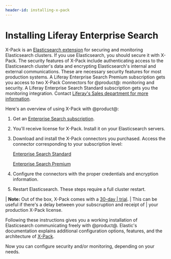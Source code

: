 ```yaml
---
header-id: installing-x-pack
---
```


# Installing Liferay Enterprise Search

X-Pack is an 
[Elasticsearch extension](https://www.elastic.co/guide/en/elasticsearch/reference/6.5/setup-xpack.html)
for securing and monitoring Elasticsearch clusters. If you use Elasticsearch,
you should secure it with X-Pack. The security features of X-Pack include
authenticating access to the Elasticsearch cluster's data and encrypting
Elasticsearch's internal and external communications. These are necessary
security features for most production systems. A Liferay Enterprise Search
Premium subscription gets you access to two X-Pack Connectors for @product@:
monitoring and security. A Liferay Enterprise Search Standard subscription gets
you the monitoring integration. Contact
[Liferay's Sales department for more information](https://www.liferay.com/contact-us#contact-sales).

Here's an overview of using X-Pack with @product@:

1.  Get an [Enterprise Search subscription](https://help.liferay.com/hc/en-us/articles/360014400932).

2.  You'll receive license for X-Pack. Install it on your Elasticsearch servers.

2.  Download and install the X-Pack connectors you purchased. Access the
    connector corresponding to your subscription level:

    [Enterprise Search Standard](https://customer.liferay.com/group/customer/downloads?_com_liferay_osb_customer_downloads_display_web_DownloadsDisplayPortlet_formDate=1543422323440&p_p_id=com_liferay_osb_customer_downloads_display_web_DownloadsDisplayPortlet&p_p_lifecycle=0&p_p_state=normal&p_p_mode=view&_com_liferay_osb_customer_downloads_display_web_DownloadsDisplayPortlet_product=enterpriseSearchStandard&_com_liferay_osb_customer_downloads_display_web_DownloadsDisplayPortlet_fileType=product)

    [Enterprise Search Premium](https://customer.liferay.com/group/customer/downloads?_com_liferay_osb_customer_downloads_display_web_DownloadsDisplayPortlet_formDate=1543422331595&p_p_id=com_liferay_osb_customer_downloads_display_web_DownloadsDisplayPortlet&p_p_lifecycle=0&p_p_state=normal&p_p_mode=view&_com_liferay_osb_customer_downloads_display_web_DownloadsDisplayPortlet_product=enterpriseSearchPremium&_com_liferay_osb_customer_downloads_display_web_DownloadsDisplayPortlet_fileType=product)

3.  Configure the connectors with the proper credentials and encryption
    information.

4.  Restart Elasticsearch. These steps require a full cluster restart.


| **Note:** Out of the box, X-Pack comes with a [30-day
| trial](https://www.elastic.co/guide/en/x-pack/current/license-management.html).
| This can be useful if there's a delay between your subscruption and receipt of
| your production X-Pack license.

Following these instructions gives you a working installation of Elasticsearch
communicating freely with @product@. Elastic's documentation explains additional
configuration options, features, and the architecture of
[X-Pack](https://www.elastic.co/guide/en/elasticsearch/reference/6.5/configuring-security.html). 

Now you can configure security and/or monitoring, depending on your needs.
